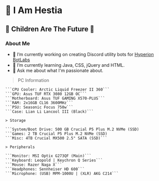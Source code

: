 # 🍷 I Am Hestia
## 🫶 Children Are The Future 🫶

### About Me
- 🔭 I’m currently working on creating Discord utility bots for [Hyperion BotLabs](https://github.com/Hyperion-Bot-Labs)
- 🌱 I’m currently learning Java, CSS, jQuery and HTML.
- 💬 Ask me about what I'm passionate about.

> PC Information

```CPU: AMD Ryzen 7 5800X
```CPU Cooler: Arctic Liquid Freezer II 360```
```GPU: Asus TUF RTX 3080 12GB OC```
```Motherboard: Asus TUF GAMING X570-PLUS```
```RAM: 2x16GB CL16 3600MHz```
```PSU: Seasonic Focus 750w```
```Case: Lian Li Lancool III (Black)```

> Storage

```System/Boot Drive: 500 GB Crucial P5 Plus M.2 NVMe (SSD)
```Games: 2 TB Crucial P5 Plus M.2 NVMe (SSD)
```Misc: 4TB Crucial MX500 2.5" SATA (SSD)```

> Peripherals

```Monitor: MSI Optix G273QF (Main)```
```Keyboard: Leopold | Keychron Q Series```
```Mouse: Razer Naga X```
```Headphones: Sennheiser HD 600```
```Microphone: (USB) MPM-1000U | (XLR) AKG C214```
